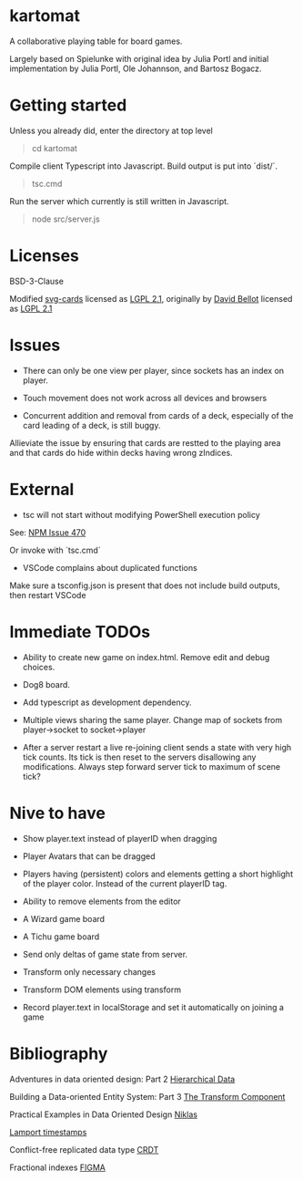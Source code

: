 # kartomat

A collaborative playing table for board games.

Largely based on Spielunke with original idea by Julia Portl and
initial implementation by Julia Portl, Ole Johannson, and Bartosz Bogacz.

# Getting started

Unless you already did, enter the directory at top level

> cd kartomat

Compile client Typescript into Javascript. Build output is
put into ´dist/´.

> tsc.cmd

Run the server which currently is still written
in Javascript.

> node src/server.js

# Licenses

BSD-3-Clause

Modified [svg-cards](http://svg-cards.sourceforge.net/)
licensed as [LGPL 2.1](https://opensource.org/licenses/LGPL-2.1),
originally by [David Bellot](http://david.bellot.free.fr/)
licensed as [LGPL 2.1](https://opensource.org/licenses/LGPL-2.1)

# Issues

- There can only be one view per player, since sockets has an index on player.

- Touch movement does not work across all devices and browsers

- Concurrent addition and removal from cards of a deck, especially of
  the card leading of a deck, is still buggy.

Allieviate the issue by ensuring that cards are restted to the
playing area and that cards do hide within decks having wrong zIndices.

# External

- tsc will not start without modifying PowerShell execution policy

See: [NPM Issue 470](https://github.com/npm/cli/issues/470)

Or invoke with ´tsc.cmd´

- VSCode complains about duplicated functions

Make sure a tsconfig.json is present that does not include build outputs,
then restart VSCode

# Immediate TODOs

- Ability to create new game on index.html. Remove edit and debug choices.

- Dog8 board.

- Add typescript as development dependency.

- Multiple views sharing the same player. Change map of sockets
  from player->socket to socket->player

- After a server restart a live re-joining client sends a state
  with very high tick counts. Its tick is then reset to the servers
  disallowing any modifications. Always step forward server tick
  to maximum of scene tick?

# Nive to have

- Show player.text instead of playerID when dragging

- Player Avatars that can be dragged

- Players having (persistent) colors and elements
  getting a short highlight of the player color.
  Instead of the current playerID tag.

- Ability to remove elements from the editor

- A Wizard game board

- A Tichu game board

- Send only deltas of game state from server.

- Transform only necessary changes

- Transform DOM elements using transform

- Record player.text in localStorage and set it automatically
  on joining a game

# Bibliography

Adventures in data oriented design: Part 2
[Hierarchical Data](https://blog.molecular-matters.com/2013/02/22/adventures-in-data-oriented-design-part-2-hierarchical-data/)

Building a Data-oriented Entity System: Part 3
[The Transform Component](http://bitsquid.blogspot.com/2014/10/building-data-oriented-entity-system.html)

Practical Examples in Data Oriented Design
[Niklas](https://docs.google.com/present/view?id=0AYqySQy4JUK1ZGNzNnZmNWpfMzJkaG5yM3pjZA&hl=en)

[Lamport timestamps](https://en.wikipedia.org/wiki/Lamport_timestamp)

Conflict-free replicated data type [CRDT](https://en.wikipedia.org/wiki/Conflict-free_replicated_data_type)

Fractional indexes [FIGMA](https://www.figma.com/blog/realtime-editing-of-ordered-sequences/)
